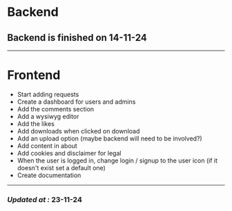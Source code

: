 # Backend

## Backend is finished on 14-11-24

---

# Frontend

- Start adding requests
- Create a dashboard for users and admins
- Add the comments section
- Add a wysiwyg editor
- Add the likes
- Add downloads when clicked on download
- Add an upload option (maybe backend will need to be involved?)
- Add content in about
- Add cookies and disclaimer for legal
- When the user is logged in, change login / signup to the user icon (if it doesn't exist set a default one)
- Create documentation

---

### **_Updated at :_** 23-11-24
